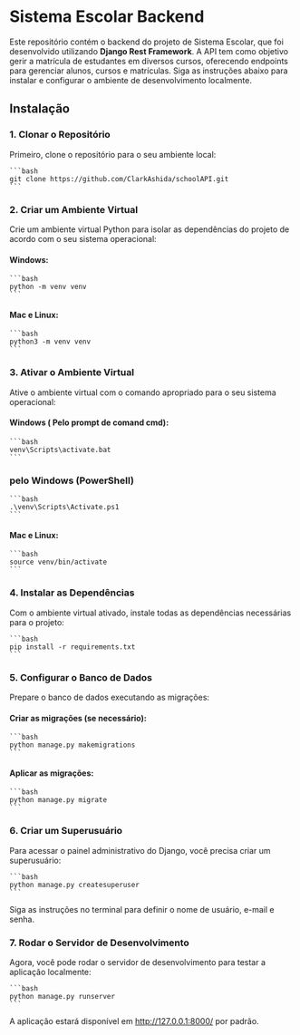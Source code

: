 # Sistema Escolar Backend

Este repositório contém o backend do projeto de Sistema Escolar, que foi desenvolvido utilizando **Django Rest Framework**. A API tem como objetivo gerir a matrícula de estudantes em diversos cursos, oferecendo endpoints para gerenciar alunos, cursos e matrículas. Siga as instruções abaixo para instalar e configurar o ambiente de desenvolvimento localmente.

## Instalação

### 1. Clonar o Repositório

Primeiro, clone o repositório para o seu ambiente local:

    ```bash
    git clone https://github.com/ClarkAshida/schoolAPI.git
    ```

### 2. Criar um Ambiente Virtual

Crie um ambiente virtual Python para isolar as dependências do projeto de acordo com o seu sistema operacional:

#### Windows:
    ```bash
    python -m venv venv
    ```

#### Mac e Linux:
    ```bash
    python3 -m venv venv
    ```

### 3. Ativar o Ambiente Virtual
Ative o ambiente virtual com o comando apropriado para o seu sistema operacional:

#### Windows ( Pelo prompt de comand cmd):
    ```bash
    venv\Scripts\activate.bat
    ```
### pelo Windows (PowerShell)
    ```bash
    .\venv\Scripts\Activate.ps1
    ```

#### Mac e Linux:
    ```bash
    source venv/bin/activate
    ```

### 4. Instalar as Dependências

Com o ambiente virtual ativado, instale todas as dependências necessárias para o projeto:

    ```bash
    pip install -r requirements.txt
    ```

### 5. Configurar o Banco de Dados

Prepare o banco de dados executando as migrações:

#### Criar as migrações (se necessário):

    ```bash
    python manage.py makemigrations
    ```

#### Aplicar as migrações:

    ```bash
    python manage.py migrate
    ```

### 6. Criar um Superusuário

Para acessar o painel administrativo do Django, você precisa criar um superusuário:

    ```bash
    python manage.py createsuperuser
    ```

Siga as instruções no terminal para definir o nome de usuário, e-mail e senha.

### 7. Rodar o Servidor de Desenvolvimento

Agora, você pode rodar o servidor de desenvolvimento para testar a aplicação localmente:

    ```bash
    python manage.py runserver
    ```

A aplicação estará disponível em http://127.0.0.1:8000/ por padrão.